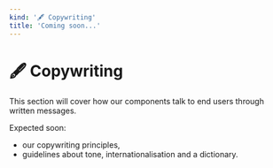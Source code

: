 ```yaml
---
kind: '🖋 Copywriting'
title: 'Coming soon...'
---
```


# 🖋 Copywriting

<cc-notice intent="warning" message="This doc is a work in progress..."></cc-notice>

This section will cover how our components talk to end users through written messages.

Expected soon:

- our copywriting principles,
- guidelines about tone, internationalisation and a dictionary.
